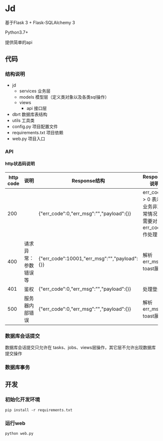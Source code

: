 # Jd

基于Flask 3 + Flask-SQLAlchemy 3

Python3.7+

提供简单的api


## 代码

### 结构说明

+ jd
  + services 业务层
  + models 模型层（定义类对象以及各类sql操作）
  + views
    + api 接口层
+ dbrt 数据库表结构
+ utils 工具类
+ config.py 项目配置文件
+ requirements.txt  项目依赖
+ web.py  项目入口

### API

#### http状态码说明

| http code | 说明 | Response结构 | Response说明 |
|---|---|---|---|
| 200 |  | {"err_code":0,"err_msg":"","payload":{}} | err_code > 0 表示业务非正常情况，需要对err_code作处理 |
| 400 | 请求异常：参数错误等 | {"err_code":10001,"err_msg":"","payload":{}} | 解析 err_msg toast展示 |
| 401 | 鉴权 | {"err_code":0,"err_msg":"","payload":{}} | 处理登录 |
| 500 | 服务器内部错误 | {"err_code":0,"err_msg":"","payload":{}} | 解析 err_msg toast展示 |


### 数据库会话提交

数据库会话提交只允许在  tasks、jobs、views层操作，其它层不允许出现数据库提交操作

### 数据库事务


## 开发

### 初始化开发环境

```shell
pip install -r requirements.txt
```


### 运行web

```shell
python web.py
```

